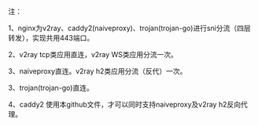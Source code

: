注：

1、nginx为v2ray、caddy2(naiveproxy)、trojan(trojan-go)进行sni分流（四层转发），实现共用443端口。

2、v2ray tcp类应用直连，v2ray WS类应用分流一次。

3、naiveproxy直连。v2ray h2类应用分流（反代）一次。

3、trojan(trojan-go)直连。

4、caddy2 使用本github文件，才可以同时支持naiveproxy及v2ray h2反向代理。

